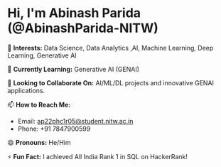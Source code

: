 # Hi, I'm Abinash Parida (@AbinashParida-NITW)

👀 **Interests:** Data Science, Data Analytics ,AI, Machine Learning, Deep Learning, Generative AI

🌱 **Currently Learning:** Generative AI (GENAI)

💞️ **Looking to Collaborate On:** AI/ML/DL projects and innovative GENAI applications.

📫 **How to Reach Me:**
- Email: ap22phc1r05@student.nitw.ac.in
- Phone: +91 7847900599

😄 **Pronouns:** He/Him

⚡ **Fun Fact:** I achieved All India Rank 1 in SQL on HackerRank!


<!---
AbinashParida-NITW/AbinashParida-NITW is a ✨ special ✨ repository because its `README.md` (this file) appears on your GitHub profile.
You can click the Preview link to take a look at your changes.
--->
